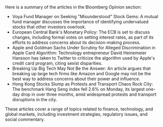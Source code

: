 Here is a summary of the articles in the Bloomberg Opinion section:

* Voya Fund Manager on Seeking "Misunderstood" Stock Gems: A mutual fund manager discusses the importance of identifying undervalued stocks that other investors overlook.
* European Central Bank's Monetary Policy: The ECB is set to discuss changes, including formal votes on setting interest rates, as part of its efforts to address concerns about its decision-making process.
* Apple and Goldman Sachs Under Scrutiny for Alleged Discrimination in Apple Card Algorithm: Technology entrepreneur David Heinemeier Hansson has taken to Twitter to criticize the algorithm used by Apple's credit card program, citing sexist disparities.
* Breaking Up Big Tech May Not Be the Answer: An article argues that breaking up large tech firms like Amazon and Google may not be the best way to address concerns about their power and influence.
* Hong Kong Stocks Slump as Protests and Transport Chaos Rock City: The benchmark Hang Seng index fell 2.6% on Monday, its largest one-day drop in over three months, amid widespread protests and transport disruptions in the city.

These articles cover a range of topics related to finance, technology, and global markets, including investment strategies, regulatory issues, and social commentary.